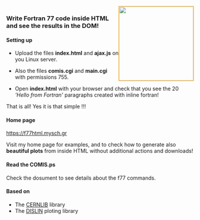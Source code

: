 <img src="https://github.com/yioryhos/f77html/blob/F77HTML/logo.png" style="width:200px;border:solid 1px orange;float:right"/>

### Write Fortran 77 code inside HTML and see the results in the DOM!

#### Setting up

- Upload the files <b>index.html</b> and <b>ajax.js</b> on you Linux server. 

- Also the files <b>comis.cgi</b> and <b>main.cgi</b> with permissions 755.

- Open <b>index.html</b> with your browser and check that you see the 20 <i>'Hello from Fortran'</i> paragraphs created with inline fortran!
  
That is all! Yes it is that simple !!!

#### Home page
https://f77html.mysch.gr

Visit my home page for examples, and to check how to generate also <b>beautiful plots</b> from inside HTML without additional actions and downloads!
#### Read the COMIS.ps
Check the dosument to see details about the f77 commands.

#### Based on
- The <a href='https://paw.web.cern.ch/paw/' target="_blank">CERNLIB</a> library
- The <a href='https://www.dislin.de/' target="_blank">DISLIN</a> ploting library
